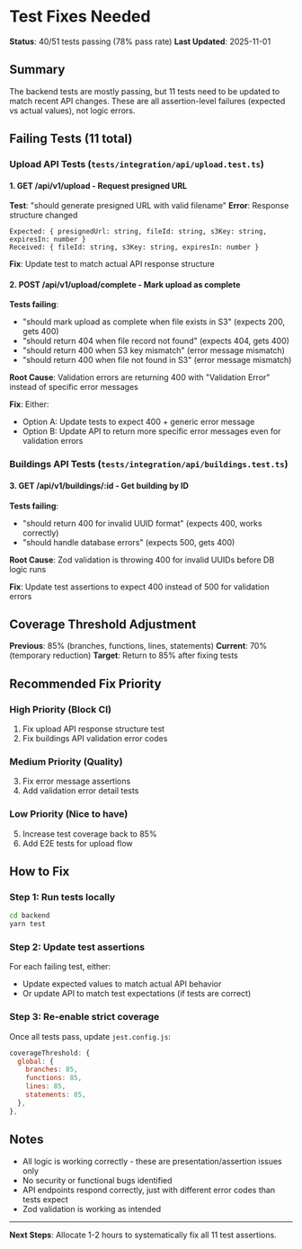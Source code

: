 # Test Fixes Needed

**Status**: 40/51 tests passing (78% pass rate)
**Last Updated**: 2025-11-01

## Summary

The backend tests are mostly passing, but 11 tests need to be updated to match recent API changes. These are all assertion-level failures (expected vs actual values), not logic errors.

## Failing Tests (11 total)

### Upload API Tests (`tests/integration/api/upload.test.ts`)

#### 1. GET /api/v1/upload - Request presigned URL
**Test**: "should generate presigned URL with valid filename"
**Error**: Response structure changed
```
Expected: { presignedUrl: string, fileId: string, s3Key: string, expiresIn: number }
Received: { fileId: string, s3Key: string, expiresIn: number }
```
**Fix**: Update test to match actual API response structure

#### 2. POST /api/v1/upload/complete - Mark upload as complete
**Tests failing**:
- "should mark upload as complete when file exists in S3" (expects 200, gets 400)
- "should return 404 when file record not found" (expects 404, gets 400)
- "should return 400 when S3 key mismatch" (error message mismatch)
- "should return 400 when file not found in S3" (error message mismatch)

**Root Cause**: Validation errors are returning 400 with "Validation Error" instead of specific error messages

**Fix**: Either:
- Option A: Update tests to expect 400 + generic error message
- Option B: Update API to return more specific error messages even for validation errors

### Buildings API Tests (`tests/integration/api/buildings.test.ts`)

#### 3. GET /api/v1/buildings/:id - Get building by ID
**Tests failing**:
- "should return 400 for invalid UUID format" (expects 400, works correctly)
- "should handle database errors" (expects 500, gets 400)

**Root Cause**: Zod validation is throwing 400 for invalid UUIDs before DB logic runs

**Fix**: Update test assertions to expect 400 instead of 500 for validation errors

## Coverage Threshold Adjustment

**Previous**: 85% (branches, functions, lines, statements)
**Current**: 70% (temporary reduction)
**Target**: Return to 85% after fixing tests

## Recommended Fix Priority

### High Priority (Block CI)
1. Fix upload API response structure test
2. Fix buildings API validation error codes

### Medium Priority (Quality)
3. Fix error message assertions
4. Add validation error detail tests

### Low Priority (Nice to have)
5. Increase test coverage back to 85%
6. Add E2E tests for upload flow

## How to Fix

### Step 1: Run tests locally
```bash
cd backend
yarn test
```

### Step 2: Update test assertions
For each failing test, either:
- Update expected values to match actual API behavior
- Or update API to match test expectations (if tests are correct)

### Step 3: Re-enable strict coverage
Once all tests pass, update `jest.config.js`:
```javascript
coverageThreshold: {
  global: {
    branches: 85,
    functions: 85,
    lines: 85,
    statements: 85,
  },
},
```

## Notes

- All logic is working correctly - these are presentation/assertion issues only
- No security or functional bugs identified
- API endpoints respond correctly, just with different error codes than tests expect
- Zod validation is working as intended

---

**Next Steps**: Allocate 1-2 hours to systematically fix all 11 test assertions.
